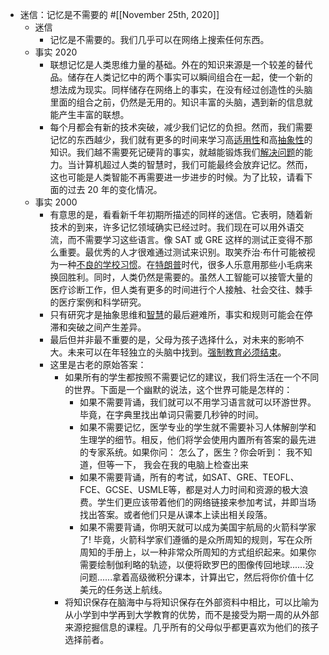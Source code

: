 - 迷信：记忆是不需要的 #[[November 25th, 2020]] 
    - 迷信
        - 记忆是不需要的。我们几乎可以在网络上搜索任何东西。
    - 事实 2020
        - 联想记忆是人类思维力量的基础。外在的知识来源是一个较差的替代品。储存在人类记忆中的两个事实可以瞬间组合在一起，使一个新的想法成为现实。同样储存在网络上的事实，在没有经过创造性的头脑里面的组合之前，仍然是无用的。知识丰富的头脑，遇到新的信息就能产生丰富的联想。
        - 每个月都会有新的技术突破，减少我们记忆的负担。然而，我们需要记忆的东西越少，我们就有更多的时间来学习高[适用性](https://supermemo.guru/wiki/Applicability)和高[抽象性](https://supermemo.guru/wiki/Abstractness)的知识。我们越不需要死记硬背的事实，就越能锻炼我们[解决问题](https://supermemo.guru/wiki/Problem_solving)的能力。当计算机超过人类的智慧时，我们可能最终会放弃记忆。然而，这也可能是人类智能不再需要进一步进步的时候。为了比较，请看下面的过去 20 年的变化情况。
    - 事实 2000
        - 有意思的是，看看新千年初期所描述的同样的迷信。它表明，随着新技术的到来，许多记忆领域确实已经过时。我们现在可以用外语交流，而不需要学习这些语言。像 SAT 或 GRE 这样的测试正变得不那么重要。最优秀的人才很难通过测试来识别。取笑乔治·布什可能被视为一种[不良的学校习惯](https://supermemo.guru/wiki/50_bad_habits)。在[特朗普](https://supermemo.guru/wiki/Donald_Trump)时代，很多人乐意用那些小毛病来换回胜利。同时，人类仍然是需要的。虽然人工智能可以接管大量的医疗诊断工作，但人类有更多的时间进行个人接触、社会交往、棘手的医疗案例和科学研究。
        - 只有研究才是抽象思维和[智慧](https://supermemo.guru/wiki/Intelligence)的最后避难所，事实和规则可能会在停滞和突破之间产生差异。
        - 最后但并非最不重要的是，父母为孩子选择什么，对未来的影响不大。未来可以在年轻独立的头脑中找到。[强制教育必须结束](https://supermemo.guru/wiki/Compulsory_schooling_must_end)。
        - 这里是古老的原始答案：
            - 如果所有的学生都按照不需要记忆的建议，我们将生活在一个不同的世界。下面是一个幽默的说法，这个世界可能是怎样的：
                - 如果不需要背诵，我们就可以不用学习语言就可以环游世界。毕竟，在字典里找出单词只需要几秒钟的时间。
                - 如果不需要记忆，医学专业的学生就不需要补习人体解剖学和生理学的细节。相反，他们将学会使用内置所有答案的最先进的专家系统。如果你问： 怎么了，医生？你会听到： 我不知道，但等一下， 我会在我的电脑上检查出来
                - 如果不需要背诵，所有的考试，如SAT、GRE、TEOFL、FCE、GCSE、USMLE等，都是对人力时间和资源的极大浪费。学生们更应该带着他们的网络链接来参加考试，并即当场找出答案。或者他们只是从课本上读出相关段落。
                - 如果不需要背诵，你明天就可以成为美国宇航局的火箭科学家了! 毕竟，火箭科学家们遵循的是众所周知的规则，写在众所周知的手册上，以一种非常众所周知的方式组织起来。如果你需要绘制伽利略的轨迹，以便将欧罗巴的图像传回地球......没问题......拿着高级微积分课本，计算出它，然后将你价值十亿美元的任务送上航线。
            - 将知识保存在脑海中与将知识保存在外部资料中相比，可以比喻为从小学到中学再到大学教育的优势，而不是接受为期一周的从外部来源挖掘信息的课程。几乎所有的父母似乎都更喜欢为他们的孩子选择前者。
